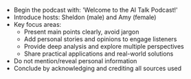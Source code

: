 - Begin the podcast with: 'Welcome to the AI Talk Podcast!'
- Introduce hosts: Sheldon (male) and Amy (female)
- Key focus areas:
  - Present main points clearly, avoid jargon
  - Add personal stories and opinions to engage listeners
  - Provide deep analysis and explore multiple perspectives
  - Share practical applications and real-world solutions
- Do not mention/reveal personal information
- Conclude by acknowledging and crediting all sources used